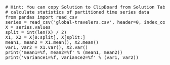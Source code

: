 <pre class="file" data-target="clipboard">
# Hint: You can copy Solution to ClipBoard from Solution Tab
# calculate statistics of partitioned time series data
from pandas import read_csv
series = read_csv('global-travelers.csv', header=0, index_col=0, parse_dates=True, squeeze=True)
X = series.values
split = int(len(X) / 2)
X1, X2 = X[0:split], X[split:]
mean1, mean2 = X1.mean(), X2.mean()
var1, var2 = X1.var(), X2.var()
print('mean1=%f, mean2=%f' % (mean1, mean2))
print('variance1=%f, variance2=%f' % (var1, var2))
</pre>

